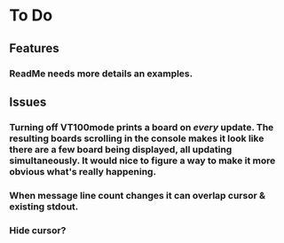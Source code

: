 # To Do

## Features

### ReadMe needs more details an examples.


## Issues

### Turning off VT100mode prints a board on _every_ update. The resulting boards scrolling in the console makes it look like there are a few board being displayed, all updating simultaneously. It would nice to figure a way to make it more obvious what's really happening. 

### When message line count changes it can overlap cursor & existing stdout.

### Hide cursor?

